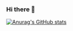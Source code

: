 ### Hi there 👋

[![Anurag's GitHub stats](https://github-readme-stats.vercel.app/api?username=digidub&theme=radical)](https://github.com/anuraghazra/github-readme-stats)


<!--
**digidub/digidub** is a ✨ _special_ ✨ repository because its `README.md` (this file) appears on your GitHub profile.

Here are some ideas to get you started:

- 🔭 I’m currently working on ...
- 🌱 I’m currently learning ...
- 👯 I’m looking to collaborate on ...
- 🤔 I’m looking for help with ...
- 💬 Ask me about ...
- 📫 How to reach me: ...
- 😄 Pronouns: ...
- ⚡ Fun fact: ...
-->
